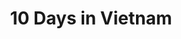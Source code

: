 ---
title: 10 Days in Vietnam
thumbnail: /assets/img/travel/vietnam/temple_of_lit_tiles.jpg
featured_image: /assets/img/travel/vietnam/misty_lake.jpg
categories:
    - travel
tags:
    - featured
---